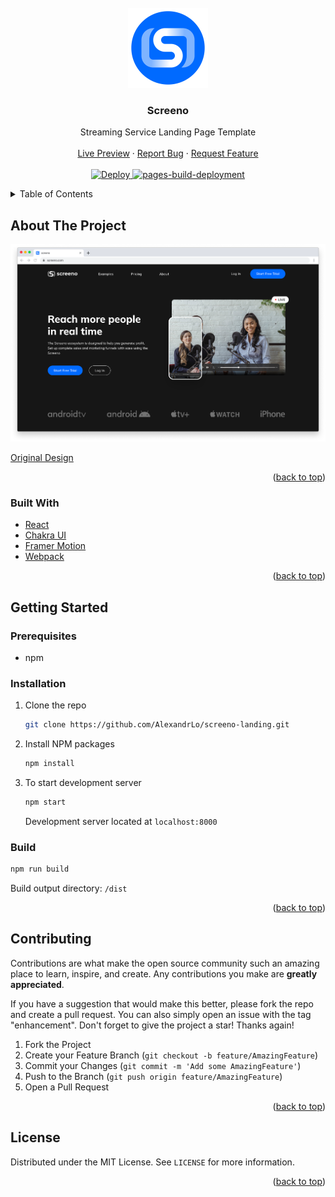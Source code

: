 <div id="top"></div>

<!-- PROJECT LOGO -->
<br />
<div align="center">
  <a href="https://alexandrlo.github.io/screeno-landing/">
    <img src="images/logo.png" alt="Logo" width="128" height="128" >
  </a>

<h3 align="center">Screeno</h3>

  <p align="center">
    Streaming Service Landing Page Template
    <br />
    <br />
    <a href="https://alexandrlo.github.io/screeno-landing/">Live Preview</a>
    ·
    <a href="https://github.com/AlexandrLo/screeno-landing/issues">Report Bug</a>
    ·
    <a href="https://github.com/AlexandrLo/screeno-landing/issues">Request Feature</a>
    <br />
    <br />
    <a href="https://github.com/AlexandrLo/screeno-landing/actions/workflows/deploy.yml">
      <img src="https://github.com/AlexandrLo/screeno-landing/actions/workflows/deploy.yml/badge.svg" alt="Deploy" >
    </a>
    <a href="https://github.com/AlexandrLo/screeno-landing/actions/workflows/pages/pages-build-deployment">
      <img src="https://github.com/AlexandrLo/screeno-landing/actions/workflows/pages/pages-build-deployment/badge.svg?branch=gh-pages" alt="pages-build-deployment" >
    </a>
  </p>
</div>

<!-- TABLE OF CONTENTS -->
<details>
  <summary>Table of Contents</summary>
  <ol>
    <li>
      <a href="#about-the-project">About The Project</a>
      <ul>
        <li><a href="#built-with">Built With</a></li>
      </ul>
    </li>
    <li>
      <a href="#getting-started">Getting Started</a>
      <ul>
        <li><a href="#prerequisites">Prerequisites</a></li>
        <li><a href="#installation">Installation</a></li>
        <li><a href="#build">Build</a></li>
      </ul>
    </li>
    <li><a href="#contributing">Contributing</a></li>
    <li><a href="#license">License</a></li>
  </ol>
</details>

<!-- ABOUT THE PROJECT -->

## About The Project

<div align="center">
  <a href="https://alexandrlo.github.io/screeno-landing/">
    <img src="images/screenshot.png" alt="Screenshot" width="1024">
  </a>
</div>

[Original Design](https://www.figma.com/community/file/1083846628871703375)

<p align="right">(<a href="#top">back to top</a>)</p>

### Built With

- [React](https://reactjs.org/)
- [Chakra UI](https://chakra-ui.com/)
- [Framer Motion](https://www.framer.com/docs/)
- [Webpack](https://webpack.js.org/)

<p align="right">(<a href="#top">back to top</a>)</p>

<!-- GETTING STARTED -->

## Getting Started

### Prerequisites

- npm

### Installation

1. Clone the repo

   ```sh
   git clone https://github.com/AlexandrLo/screeno-landing.git
   ```

2. Install NPM packages

   ```sh
   npm install
   ```

3. To start development server

   ```sh
   npm start
   ```

   Development server located at `localhost:8000`

### Build

```sh
npm run build
```

Build output directory: `/dist`

<p align="right">(<a href="#top">back to top</a>)</p>

<!-- CONTRIBUTING -->

## Contributing

Contributions are what make the open source community such an amazing place to learn, inspire, and create. Any contributions you make are **greatly appreciated**.

If you have a suggestion that would make this better, please fork the repo and create a pull request. You can also simply open an issue with the tag "enhancement".
Don't forget to give the project a star! Thanks again!

1. Fork the Project
2. Create your Feature Branch (`git checkout -b feature/AmazingFeature`)
3. Commit your Changes (`git commit -m 'Add some AmazingFeature'`)
4. Push to the Branch (`git push origin feature/AmazingFeature`)
5. Open a Pull Request

<p align="right">(<a href="#top">back to top</a>)</p>

<!-- LICENSE -->

## License

Distributed under the MIT License. See `LICENSE` for more information.

<p align="right">(<a href="#top">back to top</a>)</p>
